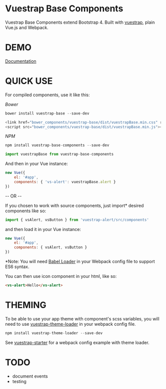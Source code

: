 Vuestrap Base Components
=========

Vuestrap Base Components extend Bootstrap 4. Built with [vuestrap](https://github.com/kzima/vuestrap/#readme), plain Vue.js and Webpack.

DEMO
=========

[Documentation](http://kzima.github.io/vuestrap-base-components/#/alert)

QUICK USE
=========

For compiled components, use it like this:

*Bower*
```js
bower install vuestrap-base --save-dev
```

```js
<link href="bower_components/vuestrap-base/dist/vuestrapBase.min.css" rel='stylesheet' type='text/css'>
<script src="bower_components/vuestrap-base/dist/vuestrapBase.min.js"></script>
```

*NPM*
```js
npm install vuestrap-base-components --save-dev
```

```js
import vuestrapBase from vuestrap-base-components
```

And then in your Vue instance:
```js
new Vue({
	el: '#app',
	components: { 'vs-alert': vuestrapBase.alert }
})
```

-- OR --

If you chosen to work with source components, just import* desired components like so:

```js
import { vsAlert, vsButton } from 'vuestrap-alert/src/components'
```

and then load it in your Vue instance:

```js
new Vue({
	el: '#app',
	components: { vsAlert, vsButton }
})
```

*Note: You will need <a href="https://github.com/babel/babel-loader">Babel Loader</a> in your Webpack config file to support ES6 syntax.

You can then use icon component in your html, like so:
```html
<vs-alert>Hello</vs-alert>
```

THEMING
=========
To be able to use your app theme with component's scss variables, you will need to use [vuestrap-theme-loader](https://github.com/kzima/vueastrap-theme-loader) in your webpack config file.

```js
npm install vuestrap-theme-loader --save-dev
```

See [vuestrap-starter](https://github.com/kzima/vuestrap-starter) for a webpack config example with theme loader.

TODO
=========
- document events
- testing

